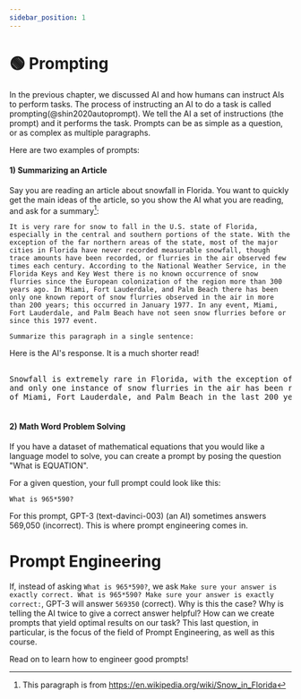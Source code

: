 ```yaml
---
sidebar_position: 1
---
```

# 🟢 Prompting

In the previous chapter, we discussed AI and how humans can instruct AIs to perform tasks.
The process of instructing an AI to do a task is called prompting(@shin2020autoprompt). We tell the AI
a set of instructions (the prompt) and it performs the task. Prompts can be as simple as a question, or
as complex as multiple paragraphs. 

Here are two examples of prompts:

#### 1) Summarizing an Article

Say you are reading an article about snowfall in Florida. You want to quickly get the main ideas of the article, so you show the AI what you are reading, and ask for a summary[^2]:

```
It is very rare for snow to fall in the U.S. state of Florida, especially in the central and southern portions of the state. With the exception of the far northern areas of the state, most of the major cities in Florida have never recorded measurable snowfall, though trace amounts have been recorded, or flurries in the air observed few times each century. According to the National Weather Service, in the Florida Keys and Key West there is no known occurrence of snow flurries since the European colonization of the region more than 300 years ago. In Miami, Fort Lauderdale, and Palm Beach there has been only one known report of snow flurries observed in the air in more than 200 years; this occurred in January 1977. In any event, Miami, Fort Lauderdale, and Palm Beach have not seen snow flurries before or since this 1977 event.

Summarize this paragraph in a single sentence:
```

Here is the AI's response. It is a much shorter read!

<pre>
<div className="bluegreen-highlight">
Snowfall is extremely rare in Florida, with the exception of the far northern areas, <br/>and only one instance of snow flurries in the air has been recorded in the major cities <br/>of Miami, Fort Lauderdale, and Palm Beach in the last 200 years.
</div>
</pre>

#### 2) Math Word Problem Solving

If you have a dataset of mathematical equations that you would like a language model to solve,
you can create a prompt by posing the question "What is EQUATION".

For a given question, your full prompt could look like this:

```
What is 965*590?
```

For this prompt, GPT-3 (text-davinci-003) (an AI) sometimes answers 569,050 (incorrect). This is where prompt engineering comes in.

# Prompt Engineering

If, instead of asking `What is 965*590?`, we ask 
`Make sure your answer is exactly correct. What is 965*590? Make sure your answer is exactly correct:`, GPT-3 will
answer `569350` (correct). Why is this the case? Why is telling the AI twice to give a correct answer helpful? How can we create
prompts that yield optimal results on our task? This last question, in particular,
is the focus of the field of Prompt Engineering, as well as this course.

Read on to learn how to engineer good prompts!

[^2]: This paragraph is from https://en.wikipedia.org/wiki/Snow_in_Florida